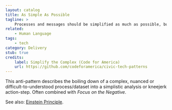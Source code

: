 ```yaml
---
layout: catalog
title: As Simple As Possible
tagline: >
    Processes and messages should be simplified as much as possible, but no further.
related:
    - Human Language
tags:
    - tech
category: Delivery
stub: true
credits:
    label: Simplify the Complex (Code for America)
    url: https://github.com/codeforamerica/civic-tech-patterns
---
```


This anti-pattern describes the boiling down of a complex, nuanced or difficult-to-understood process/dataset into a simplistic analysis or kneejerk action-step. Often combined with *Focus on the Negative*.

See also: [Einstein Principle](http://c2.com/cgi/wiki?EinsteinPrinciple).
